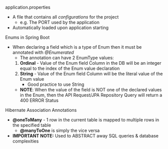 application.properties
- A file that contains all *configurations* for the project
    - e.g. The PORT used by the application
- Automatically loaded upon application starting

Enums in Spring Boot
- When declaring a field which is a type of Enum then it must be annotated with *@Enumerated*
    - The annotation can have 2 EnumType values:
    1. **Ordinal** - Value of the Enum field Column in the DB will be an integer equal to the index
       of the Enum value declaration
    2. **String** - Value of the Enum field Column will be the literal value of the Enum value
        - Good practice to use String
    - **NOTE**: When the value of the field is NOT one of the declared values in the Enum, then 
            the API Request/JPA Repository Query will return a 400 ERROR Status
            
Hibernate Association Annotations
- **@oneToMany** - 1 row in the current table is mapped to multiple rows in the specified table
    - **@manyToOne** is simply the vice versa
- **IMPORTANT NOTE:** Used to ABSTRACT away SQL queries & database complexities